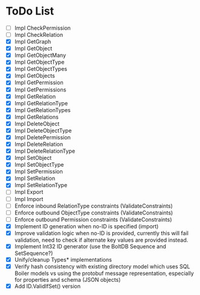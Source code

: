 # ToDo List

- [ ] Impl CheckPermission
- [ ] Impl CheckRelation
- [X] Impl GetGraph
- [X] Impl GetObject
- [X] Impl GetObjectMany
- [X] Impl GetObjectType
- [X] Impl GetObjectTypes
- [X] Impl GetObjects
- [X] Impl GetPermission
- [X] Impl GetPermissions
- [X] Impl GetRelation
- [X] Impl GetRelationType
- [X] Impl GetRelationTypes
- [X] Impl GetRelations
- [X] Impl DeleteObject
- [X] Impl DeleteObjectType
- [X] Impl DeletePermission
- [X] Impl DeleteRelation
- [X] Impl DeleteRelationType
- [X] Impl SetObject
- [X] Impl SetObjectType
- [X] Impl SetPermission
- [X] Impl SetRelation
- [X] Impl SetRelationType
- [ ] Impl Export
- [ ] Impl Import
- [ ] Enforce inbound RelationType constraints (ValidateConstraints)
- [ ] Enforce outbound ObjectType constraints (ValidateConstraints)
- [ ] Enforce outbound Permission constraints (ValidateConstraints)
- [X] Implement ID generation when no-ID is specified  (import)
- [X] Improve validation logic when no-ID is provided, currently this will fail validation, need to check if alternate key values are provided instead.
- [X] Implement Int32 ID generator (use the BoltDB Sequence and SetSequence?)
- [X] Unify/cleanup Types* implementations 
- [X] Verify hash consistency with existing directory model which uses SQL Boiler models vs using the protobuf message representation, especially for properties and schema (JSON objects)
- [X] Add ID.ValidIfSet() version
